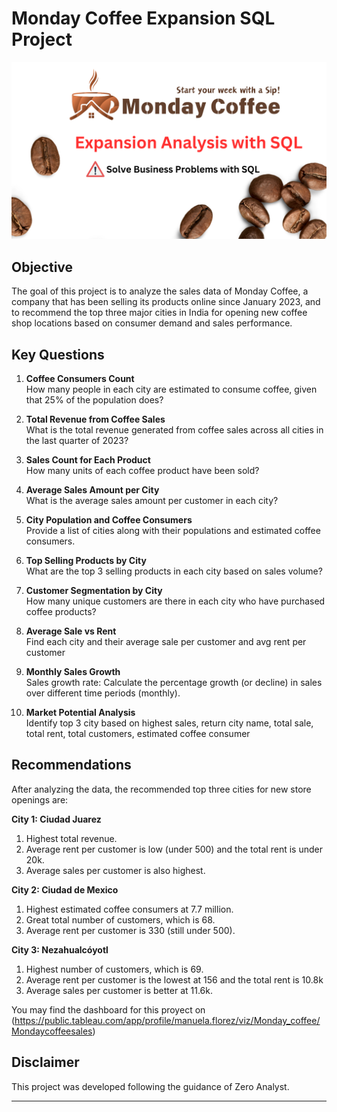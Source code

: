 # Monday Coffee Expansion SQL Project

![Company Logo](https://github.com/najirh/Monday-Coffee-Expansion-Project-P8/blob/main/1.png)

## Objective
The goal of this project is to analyze the sales data of Monday Coffee, a company that has been selling its products online since January 2023, and to recommend the top three major cities in India for opening new coffee shop locations based on consumer demand and sales performance.

## Key Questions
1. **Coffee Consumers Count**  
   How many people in each city are estimated to consume coffee, given that 25% of the population does?

2. **Total Revenue from Coffee Sales**  
   What is the total revenue generated from coffee sales across all cities in the last quarter of 2023?

3. **Sales Count for Each Product**  
   How many units of each coffee product have been sold?

4. **Average Sales Amount per City**  
   What is the average sales amount per customer in each city?

5. **City Population and Coffee Consumers**  
   Provide a list of cities along with their populations and estimated coffee consumers.

6. **Top Selling Products by City**  
   What are the top 3 selling products in each city based on sales volume?

7. **Customer Segmentation by City**  
   How many unique customers are there in each city who have purchased coffee products?

8. **Average Sale vs Rent**  
   Find each city and their average sale per customer and avg rent per customer

9. **Monthly Sales Growth**  
   Sales growth rate: Calculate the percentage growth (or decline) in sales over different time periods (monthly).

10. **Market Potential Analysis**  
    Identify top 3 city based on highest sales, return city name, total sale, total rent, total customers, estimated  coffee consumer
    

## Recommendations
After analyzing the data, the recommended top three cities for new store openings are:

**City 1: Ciudad Juarez**  
1. Highest total revenue.
2. Average rent per customer is low (under 500) and the total rent is under 20k.  
3. Average sales per customer is also highest.

**City 2: Ciudad de Mexico**  
1. Highest estimated coffee consumers at 7.7 million.  
2. Great total number of customers, which is 68.  
3. Average rent per customer is 330 (still under 500).

**City 3: Nezahualcóyotl**  
1. Highest number of customers, which is 69.  
2. Average rent per customer is the lowest at 156 and the total rent is 10.8k
3. Average sales per customer is better at 11.6k.

You may find the dashboard for this proyect on (https://public.tableau.com/app/profile/manuela.florez/viz/Monday_coffee/Mondaycoffeesales)

## Disclaimer

This project was developed following the guidance of Zero Analyst.

---
